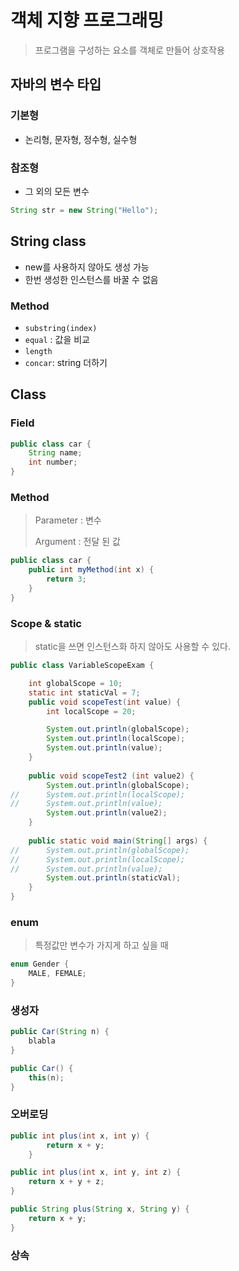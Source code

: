 # 객체 지향 프로그래밍

> 프로그램을 구성하는 요소를 객체로 만들어 상호작용



## 자바의 변수 타입

### 기본형

- 논리형, 문자형, 정수형, 실수형

### 참조형

- 그 외의 모든 변수

```java
String str = new String("Hello");
```



## String class

- new를 사용하지 않아도 생성 가능
- 한번 생성한 인스턴스를 바꿀 수 없음



### Method

- `substring(index)`
- `equal` : 값을 비교
- `length`
- `concar`: string 더하기



## Class

### Field

```java
public class car {
    String name;
    int number;
}
```



### Method

> Parameter : 변수
>
> Argument : 전달 된 값

```java
public class car {
	public int myMethod(int x) {
        return 3;
    }	
}
```



### Scope & static

> static을 쓰면 인스턴스화 하지 않아도 사용할 수 있다.

```java
public class VariableScopeExam {

	int globalScope = 10;
	static int staticVal = 7;
	public void scopeTest(int value) {
		int localScope = 20;

		System.out.println(globalScope);
		System.out.println(localScope);
		System.out.println(value);
	}
	
	public void scopeTest2 (int value2) {
		System.out.println(globalScope);
//		System.out.println(localScope);
//		System.out.println(value);
		System.out.println(value2);
	}
	
	public static void main(String[] args) {
//		System.out.println(globalScope);
//		System.out.println(localScope);
//		System.out.println(value);
		System.out.println(staticVal);
	}
}
```



### enum

> 특정값만 변수가 가지게 하고 싶을 때

```java
enum Gender {
	MALE, FEMALE;
}
```



### 생성자

```java
public Car(String n) {
    blabla
}

public Car() {
    this(n);
}
```



### 오버로딩

```java
public int plus(int x, int y) {
		return x + y;
	}

public int plus(int x, int y, int z) {
    return x + y + z;
}

public String plus(String x, String y) {
    return x + y;
}
```



### 상속

